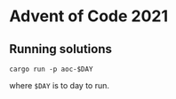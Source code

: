 # Advent of Code 2021

## Running solutions

```
cargo run -p aoc-$DAY
```

where `$DAY` is to day to run.
